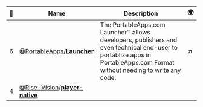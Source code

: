 |:star2: | Name | Description | 🌍|
|---|---|---|---|
|6|[@PortableApps](https://github.com/PortableApps)/[**Launcher**](https://github.com/PortableApps/Launcher)|The PortableApps.com Launcher™ allows developers, publishers and even technical end-user to portablize apps in PortableApps.com Format without needing to write any code.|[:arrow_upper_right:](https://portableapps.com/apps/development/portableapps.com_launcher)|
|4|[@Rise-Vision](https://github.com/Rise-Vision)/[**player-native**](https://github.com/Rise-Vision/player-native)|||

